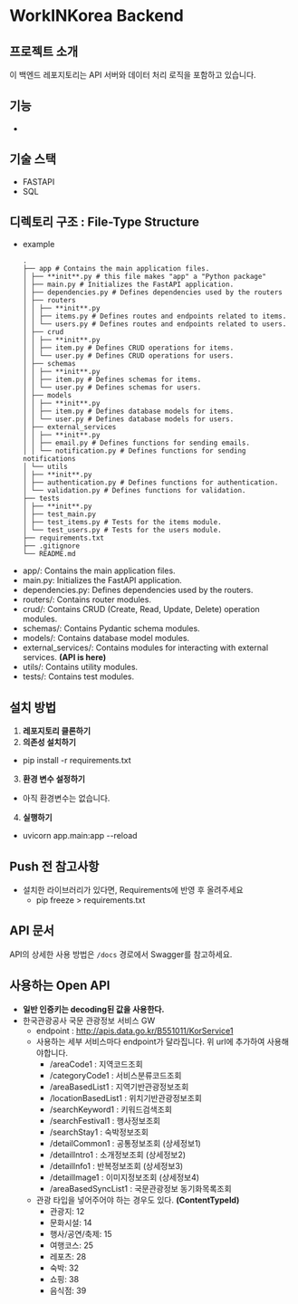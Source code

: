 # WorkINKorea Backend

## 프로젝트 소개

이 백엔드 레포지토리는 API 서버와 데이터 처리 로직을 포함하고 있습니다.

## 기능

-

## 기술 스택

- FASTAPI
- SQL

## 디렉토리 구조 : File-Type Structure

- example
  ```
  .
  ├── app # Contains the main application files.
  │ ├── **init**.py # this file makes "app" a "Python package"
  │ ├── main.py # Initializes the FastAPI application.
  │ ├── dependencies.py # Defines dependencies used by the routers
  │ ├── routers
  │ │ ├── **init**.py
  │ │ ├── items.py # Defines routes and endpoints related to items.
  │ │ └── users.py # Defines routes and endpoints related to users.
  │ ├── crud
  │ │ ├── **init**.py
  │ │ ├── item.py # Defines CRUD operations for items.
  │ │ └── user.py # Defines CRUD operations for users.
  │ ├── schemas
  │ │ ├── **init**.py
  │ │ ├── item.py # Defines schemas for items.
  │ │ └── user.py # Defines schemas for users.
  │ ├── models
  │ │ ├── **init**.py
  │ │ ├── item.py # Defines database models for items.
  │ │ └── user.py # Defines database models for users.
  │ ├── external_services
  │ │ ├── **init**.py
  │ │ ├── email.py # Defines functions for sending emails.
  │ │ └── notification.py # Defines functions for sending notifications
  │ └── utils
  │ ├── **init**.py
  │ ├── authentication.py # Defines functions for authentication.
  │ └── validation.py # Defines functions for validation.
  ├── tests
  │ ├── **init**.py
  │ ├── test_main.py
  │ ├── test_items.py # Tests for the items module.
  │ └── test_users.py # Tests for the users module.
  ├── requirements.txt
  ├── .gitignore
  └── README.md
  ```
- app/: Contains the main application files.
- main.py: Initializes the FastAPI application.
- dependencies.py: Defines dependencies used by the routers.
- routers/: Contains router modules.
- crud/: Contains CRUD (Create, Read, Update, Delete) operation modules.
- schemas/: Contains Pydantic schema modules.
- models/: Contains database model modules.
- external_services/: Contains modules for interacting with external services. **(API is here)**
- utils/: Contains utility modules.
- tests/: Contains test modules.

## 설치 방법

1. **레포지토리 클론하기**
2. **의존성 설치하기**

- pip install -r requirements.txt

3. **환경 변수 설정하기**

- 아직 환경변수는 없습니다.

4. **실행하기**

- uvicorn app.main:app --reload

## Push 전 참고사항

- 설치한 라이브러리가 있다면, Requirements에 반영 후 올려주세요
  - pip freeze > requirements.txt

## API 문서

API의 상세한 사용 방법은 `/docs` 경로에서 Swagger를 참고하세요.

## 사용하는 Open API

- **일반 인증키는 decoding된 값을 사용한다.**
- 한국관광공사 국문 관광정보 서비스 GW
  - endpoint : http://apis.data.go.kr/B551011/KorService1
  - 사용하는 세부 서비스마다 endpoint가 달라집니다. 위 url에 추가하여 사용해야합니다.
    - /areaCode1 : 지역코드조회
    - /categoryCode1 : 서비스분류코드조회
    - /areaBasedList1 : 지역기반관광정보조회
    - /locationBasedList1 : 위치기반관광정보조회
    - /searchKeyword1 : 키워드검색조회
    - /searchFestival1 : 행사정보조회
    - /searchStay1 : 숙박정보조회
    - /detailCommon1 : 공통정보조회 (상세정보1)
    - /detailIntro1 : 소개정보조회 (상세정보2)
    - /detailInfo1 : 반복정보조회 (상세정보3)
    - /detailImage1 : 이미지정보조회 (상세정보4)
    - /areaBasedSyncList1 : 국문관광정보 동기화목록조회
  - 관광 타입을 넣어주어야 하는 경우도 있다. **(ContentTypeId)**
    - 관광지: 12
    - 문화시설: 14
    - 행사/공연/축제: 15
    - 여행코스: 25
    - 레포츠: 28
    - 숙박: 32
    - 쇼핑: 38
    - 음식점: 39
